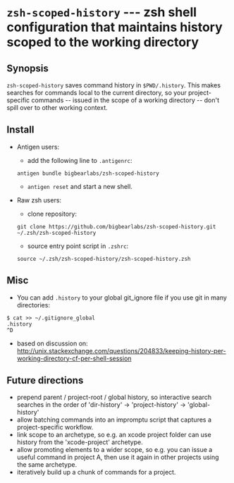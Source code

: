 # `zsh-scoped-history` --- zsh shell configuration that maintains history scoped to the working directory

## Synopsis
`zsh-scoped-history` saves command history in `$PWD/.history`. This makes searches for commands local to the current directory, so your project-specific commands -- issued in the scope of a working directory -- don't spill over to other working context.

## Install

- Antigen users:
    - add the following line to `.antigenrc`:
    ```
    antigen bundle bigbearlabs/zsh-scoped-history
    ```
    - `antigen reset` and start a new shell.
    
- Raw zsh users:
    - clone repository:
    ```
    git clone https://github.com/bigbearlabs/zsh-scoped-history.git ~/.zsh/zsh-scoped-history
    ```
    - source entry point script in `.zshrc`:
    ```
    source ~/.zsh/zsh-scoped-history/zsh-scoped-history.zsh
    ```

## Misc
- You can add `.history` to your global git_ignore file if you use git in many directories:
```
$ cat >> ~/.gitignore_global
.history
^D
```
- based on discussion on: http://unix.stackexchange.com/questions/204833/keeping-history-per-working-directory-cf-per-shell-session

## Future directions
- prepend parent / project-root / global history, so interactive search searches in the order of 'dir-history' -> 'project-history' -> 'global-history'
- allow batching commands into an impromptu script that captures a project-specific workflow.
- link scope to an archetype, so e.g. an xcode project folder can use history from the 'xcode-project' archetype.
- allow promoting elements to a wider scope, so e.g. you can issue a useful command in project A, then use it again in other projects using the same archetype.
- iteratively build up a chunk of commands for a project.
